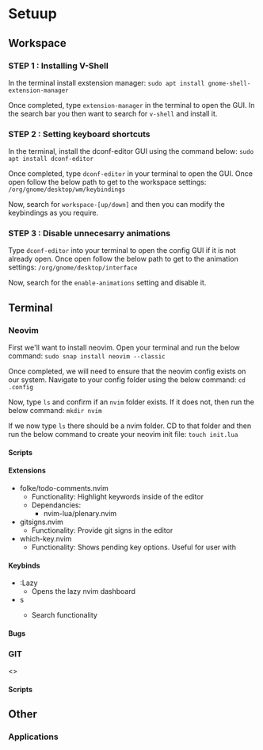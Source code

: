 # Setuup
## Workspace
### STEP 1 : Installing V-Shell
In the terminal install exstension manager:
```sudo apt install gnome-shell-extension-manager```

Once completed, type `extension-manager` in the terminal to open the GUI. In the search bar you then want to
search for `v-shell` and install it.

### STEP 2 : Setting keyboard shortcuts
In the terminal, install the dconf-editor GUI using the command below:
```sudo apt install dconf-editor```

Once completed, type `dconf-editor` in your terminal to open the GUI. Once open follow the below
path to get to the workspace settings:
    ```/org/gnome/desktop/wm/keybindings```

Now, search for `workspace-[up/down]` and then you can modify the keybindings as you require.

### STEP 3 : Disable unnecesarry animations
Type `dconf-editor` into your terminal to open the config GUI if it is not already open. Once open
follow the below path to get to the animation settings:
    ```/org/gnome/desktop/interface```

Now, search for the `enable-animations` setting and disable it.

## Terminal
### Neovim
First we'll want to install neovim. Open your terminal and run the below command:
    ```sudo snap install neovim --classic```

Once completed, we will need to ensure that the neovim config exists on our system. Navigate to your config
folder using the below command:
    ```cd .config```

Now, type `ls` and confirm if an `nvim` folder exists. If it does not, then run the below command:
    ```mkdir nvim```

If we now type `ls` there should be a nvim folder. CD to that folder and then run the below command to create
your neovim init file:
    ```touch init.lua```

#### Scripts

#### Extensions
 - folke/todo-comments.nvim
    - Functionality: Highlight keywords inside of the editor
    - Dependancies:
        - nvim-lua/plenary.nvim
 - gitsigns.nvim
    - Functionality: Provide git signs in the editor
 - which-key.nvim
    - Functionality: Shows pending key options. Useful for user with <leader>

#### Keybinds
 - :Lazy
    - Opens the lazy nvim dashboard
 - <leader>s
    - Search functionality

#### Bugs

### GIT
<<ToDo>>

#### Scripts

## Other
### Applications

